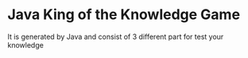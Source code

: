 # Java King of the Knowledge Game
 It is generated by Java and consist of 3 different part for test your knowledge

